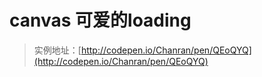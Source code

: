 # canvas 可爱的loading

> 实例地址：[http://codepen.io/Chanran/pen/QEoQYQ](http://codepen.io/Chanran/pen/QEoQYQ)
